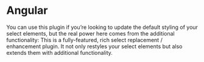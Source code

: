 # Angular
You can use this plugin if you’re looking to update the default styling of your select elements, but the real power here comes from the additional functionality:
This is a fully-featured, rich select replacement / enhancement plugin. It not only restyles your select elements but also extends them with additional functionality.

